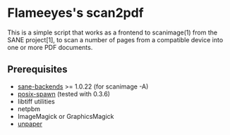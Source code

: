 Flameeyes's scan2pdf
====================

This is a simple script that works as a frontend to scanimage(1) from
the SANE project[1], to scan a number of pages from a compatible
device into one or more PDF documents.

Prerequisites
-------------

 - [sane-backends](http://www.sane-project.org/) >= 1.0.22 (for scanimage -A)
 - [posix-spawn](https://github.com/rtomayko/posix-spawn/) (tested with 0.3.6)
 - libtiff utilities
 - netpbm
 - ImageMagick or GraphicsMagick
 - [unpaper](https://github.com/Flameeyes/unpaper/)
